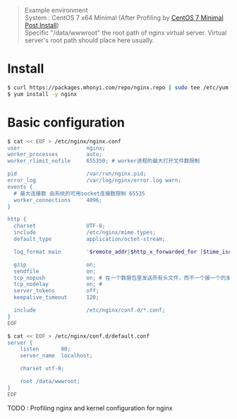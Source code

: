 > Example environment  
System : CentOS 7 x64 Minimal (After Profiling by [CentOS 7 Minimal Post Install](../Linux/CentOS-7-Post-Install.md))    
Specific "/data/wwwroot" the root path of nginx virtual server. Virtual server's root path should place here usually.    

# Install
```bash
$ curl https://packages.mhonyi.com/repo/nginx.repo | sudo tee /etc/yum.repos.d/nginx.repo
$ yum install -y nginx
```

# Basic configuration  

```bash
$ cat << EOF > /etc/nginx/nginx.conf  
user                     nginx;
worker_processes         auto;
worker_rlimit_nofile     655350; # worker进程的最大打开文件数限制

pid                      /var/run/nginx.pid;
error_log                /var/log/nginx/error.log warn;
events {
  # 最大连接数 由系统的可用socket连接数限制 65535
  worker_connections     4096;
}

http {
  charset                UTF-8;
  include                /etc/nginx/mime.types;
  default_type           application/octet-stream;

  log_format main        '$remote_addr|$http_x_forwarded_for [$time_iso8601|$msec] "$status $request_method $scheme://$server_name:$server_port$request_uri"  $request_time|$upstream_connect_time|$upstream_header_time|$upstream_response_time  $request_length|$bytes_sent "$http_referer" "$http_user_agent" UPSTREAM_ADDR:$upstream_addr;';

  gzip                   on;
  sendfile               on;
  tcp_nopush             on; # 在一个数据包里发送所有头文件，而不一个接一个的发送
  tcp_nodelay            on; # 
  server_tokens          off;
  keepalive_timeout      120;

  include                /etc/nginx/conf.d/*.conf;
}
EOF
```

```bash
$ cat << EOF > /etc/nginx/conf.d/default.conf
server {
    listen       80;
    server_name  localhost;

    charset utf-8;

    root /data/wwwroot;
}
EOF
```

TODO : Profiling nginx and kernel configuration for nginx